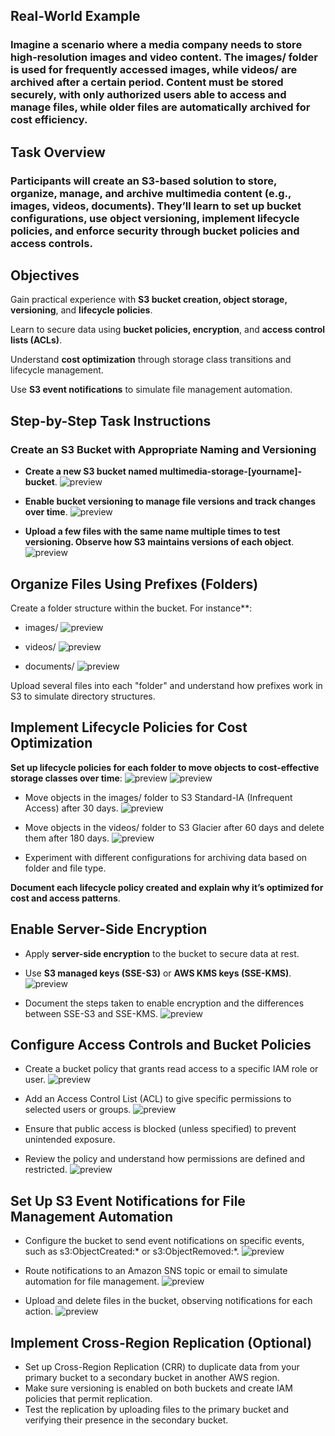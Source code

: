 ## Real-World Example

### Imagine a scenario where a media company needs to store high-resolution images and video content. The images/ folder is used for frequently accessed images, while videos/ are archived after a certain period. Content must be stored securely, with only authorized users able to access and manage files, while older files are automatically archived for cost efficiency.
## Task Overview
### Participants will create an S3-based solution to store, organize, manage, and archive multimedia content (e.g., images, videos, documents). They’ll learn to set up bucket configurations, use object versioning, implement lifecycle policies, and enforce security through bucket policies and access controls.
## Objectives
Gain practical experience with **S3 bucket creation, object storage, versioning**, and **lifecycle policies**.

Learn to secure data using **bucket policies, encryption**, and **access control lists (ACLs)**.

Understand **cost optimization** through storage class transitions and lifecycle management.

Use **S3 event notifications** to simulate file management automation.

## Step-by-Step Task Instructions
### Create an S3 Bucket with Appropriate Naming and Versioning
   * **Create a new S3 bucket named multimedia-storage-[yourname]-bucket**.
   ![preview](imgs3/create%20bucket.png)

  * **Enable bucket versioning to manage file versions and track changes over time**.
  ![preview](imgs3/bucket%20version%20enable.png)

* **Upload a few files with the same name multiple times to test versioning. Observe how S3 maintains versions of each object**.
![preview](imgs3/upload%20imgs%20to%20imgs%20folder.png)


## Organize Files Using Prefixes (Folders)
Create a folder structure within the bucket. For instance**:
* images/
![preview](imgs3/s3%20creating%20folder.png)

* videos/
![preview](imgs3/s3%20creating%20folder.png)

* documents/
![preview](imgs3/s3%20creating%20folder.png)

Upload several files into each "folder" and understand how prefixes work in S3 to simulate directory structures.

## Implement Lifecycle Policies for Cost Optimization
**Set up lifecycle policies for each folder to move objects to cost-effective storage classes over time**:
![preview](imgs3/s3%20imgs%20lfcycle2.png)
![preview](imgs3/s3%20lfcycle3.png)

* Move objects in the images/ folder to S3 Standard-IA (Infrequent Access) after 30 days.
![preview](imgs3/img30days.png)

* Move objects in the videos/ folder to S3 Glacier after 60 days and delete them after 180 days.
![preview](imgs3/s3%20videos%20lfcle%20fldr%203.png)


* Experiment with different configurations for archiving data based on folder and file type.

**Document each lifecycle policy created and explain why it’s optimized for cost and access patterns**.

## Enable Server-Side Encryption

* Apply **server-side encryption** to the bucket to secure data at rest.
* Use **S3 managed keys (SSE-S3)** or **AWS KMS keys (SSE-KMS)**.
![preview](imgs3/server%20side%20encription.png)

* Document the steps taken to enable encryption and the differences between SSE-S3 and SSE-KMS.
![preview](imgs3/S3%20encription.png)

## Configure Access Controls and Bucket Policies
* Create a bucket policy that grants read access to a specific IAM role or user.
![preview](imgs3/bucket%20policy%20code.png)

* Add an Access Control List (ACL) to give specific permissions to selected users or groups.
![preview](imgs3/create%20iam%20rule.png)

* Ensure that public access is blocked (unless specified) to prevent unintended exposure.

* Review the policy and understand how permissions are defined and restricted.
![preview](imgs3/bucket%20policy%20code.png)
## Set Up S3 Event Notifications for File Management Automation
* Configure the bucket to send event notifications on specific events, such as s3:ObjectCreated:* or s3:ObjectRemoved:*.
![preview](imgs3/create%20ntfn%20evnt.png)

* Route notifications to an Amazon SNS topic or email to simulate automation for file management.
![preview](imgs3/subscription%20confirmed.png)

* Upload and delete files in the bucket, observing notifications for each action.
![preview](imgs3/final%20s3%20delete%20ntfn.png)
## Implement Cross-Region Replication (Optional)
* Set up Cross-Region Replication (CRR) to duplicate data from your primary bucket to a secondary bucket in another AWS region.
* Make sure versioning is enabled on both buckets and create IAM policies that permit replication.
* Test the replication by uploading files to the primary bucket and verifying their presence in the secondary bucket.
